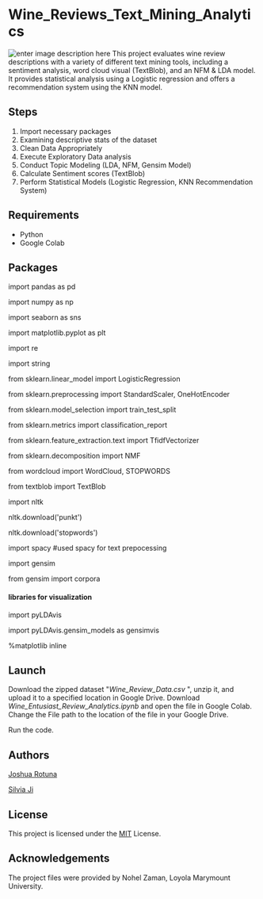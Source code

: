 
# Wine_Reviews_Text_Mining_Analytics
![enter image description here](https://edenvaleinn.com/wp-content/uploads/2019/05/apple-hill-wine-tasting-tours-slide.jpg)
This project evaluates wine review descriptions with a variety of different text mining tools, including a sentiment analysis, word cloud visual (TextBlob), and an NFM &amp; LDA model. It provides statistical analysis using a Logistic regression and offers a recommendation system using the KNN model.

## Steps
1. Import necessary packages
2. Examining descriptive stats of the dataset
3. Clean Data Appropriately 
4. Execute Exploratory Data analysis 
5. Conduct Topic Modeling (LDA, NFM, Gensim Model)
6. Calculate Sentiment scores (TextBlob)
7. Perform Statistical Models (Logistic Regression, KNN Recommendation System)

## Requirements

* Python
* Google Colab

## Packages 

import pandas as pd

import numpy as np

  

import seaborn as sns

import matplotlib.pyplot as plt

  

import re

import string

  

from sklearn.linear_model import LogisticRegression

from sklearn.preprocessing import StandardScaler, OneHotEncoder

from sklearn.model_selection import train_test_split

from sklearn.metrics import classification_report

from sklearn.feature_extraction.text import TfidfVectorizer

from sklearn.decomposition import NMF

  

from wordcloud import WordCloud, STOPWORDS

from textblob import TextBlob

import nltk

nltk.download('punkt')

nltk.download('stopwords')

  

import spacy #used spacy for text prepocessing

  

import gensim

from gensim import corpora

  

#### libraries for visualization

import pyLDAvis

import pyLDAvis.gensim_models as gensimvis

%matplotlib inline

## Launch

Download the zipped dataset "*Wine_Review_Data.csv* ", unzip it, and upload it to a specified location in Google Drive.
Download *Wine_Entusiast_Review_Analytics.ipynb* and open the file in Google Colab.
Change the File path to the location of the file in your Google Drive.

Run the code. 

## Authors

[Joshua Rotuna](https://github.com/joshrotuna)

[Silvia Ji](https://github.com/jisilvia)

## License

This project is licensed under the  [MIT](https://choosealicense.com/licenses/mit/)  License.

## Acknowledgements

The project files were provided by Nohel Zaman, Loyola Marymount University.
